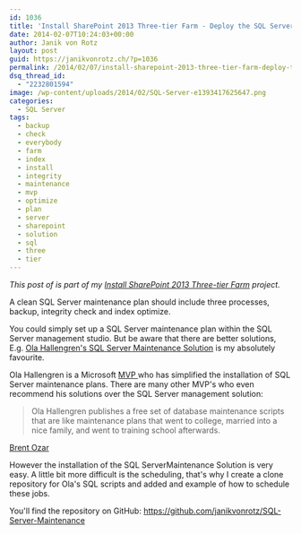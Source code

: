 ```yaml
---
id: 1036
title: 'Install SharePoint 2013 Three-tier Farm - Deploy the SQL Server Backup Job'
date: 2014-02-07T10:24:03+00:00
author: Janik von Rotz
layout: post
guid: https://janikvonrotz.ch/?p=1036
permalink: /2014/02/07/install-sharepoint-2013-three-tier-farm-deploy-the-sql-server-backup-job/
dsq_thread_id:
  - "2232801594"
image: /wp-content/uploads/2014/02/SQL-Server-e1393417625647.png
categories:
  - SQL Server
tags:
  - backup
  - check
  - everybody
  - farm
  - index
  - install
  - integrity
  - maintenance
  - mvp
  - optimize
  - plan
  - server
  - sharepoint
  - solution
  - sql
  - three
  - tier
---
```

*This post of is part of my [Install SharePoint 2013 Three-tier Farm](https://janikvonrotz.ch/projects/install-sharepoint-2013-three-tier-farm/) project.*

A clean SQL Server maintenance plan should include three processes, backup, integrity check and index optimize.

You could simply set up a SQL Server maintenance plan within the SQL Server management studio. But be aware that there are better solutions, E.g. <a href="https://ola.hallengren.com/">Ola Hallengren's SQL Server Maintenance Solution</a> is my absolutely favourite.

<!--more-->

Ola Hallengren is a Microsoft <a href="https://mvp.microsoft.com/en-us/MVP/Ola%20Hallengren-5000459">MVP </a>who has simplified the installation of SQL Server maintenance plans. There are many other MVP's who even recommend his solutions over the SQL Server management solution:

<blockquote>Ola Hallengren publishes a free set of database maintenance scripts that are like maintenance plans that went to college, married into a nice family, and went to training school afterwards.
</blockquote>

[Brent Ozar](https://www.brentozar.com/archive/2012/02/webcast-recording-dba-darwin-awards-index-edition/)

However the installation of the SQL ServerMaintenance Solution is very easy. A little bit more difficult is the scheduling, that's why I create a clone repository for Ola's SQL scripts and added and example of how to schedule these jobs.

You'll find the repository on GitHub: <a href="https://github.com/janikvonrotz/SQL-Server-Maintenance">https://github.com/janikvonrotz/SQL-Server-Maintenance</a>